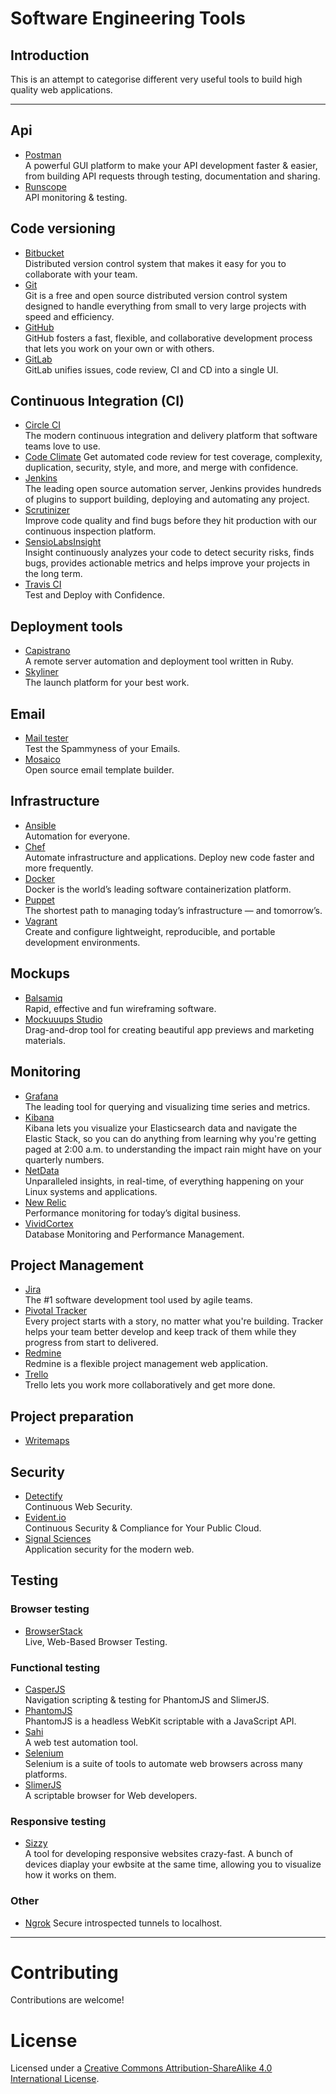 # Software Engineering Tools

## Introduction

This is an attempt to categorise different very useful tools to build high quality web applications.

----

## Api

* [Postman](https://www.getpostman.com/)  
A powerful GUI platform to make your API development faster & easier, from building API requests through testing, documentation and sharing.
* [Runscope](https://www.runscope.com/)  
API monitoring & testing.

## Code versioning

* [Bitbucket](https://bitbucket.org/)  
Distributed version control system that makes it easy for you to collaborate with your team.
* [Git](https://git-scm.com/)  
Git is a free and open source distributed version control system designed to handle everything from small to very large projects with speed and efficiency.
* [GitHub](https://github.com/)  
GitHub fosters a fast, flexible, and collaborative development process that lets you work on your own or with others.
* [GitLab](https://about.gitlab.com/)  
GitLab unifies issues, code review, CI and CD into a single UI.

## Continuous Integration (CI)

* [Circle CI](https://circleci.com/)  
The modern continuous integration and delivery platform that software teams love to use.
* [Code Climate](https://codeclimate.com/)
Get automated code review for test coverage, complexity, duplication, security, style, and more, and merge with confidence.
* [Jenkins](https://jenkins.io/)  
The leading open source automation server, Jenkins provides hundreds of plugins to support building, deploying and automating any project.
* [Scrutinizer](https://scrutinizer-ci.com/)  
Improve code quality and find bugs before they hit production with our continuous inspection platform.
* [SensioLabsInsight](https://insight.sensiolabs.com/)  
Insight continuously analyzes your code to detect security risks, finds bugs, provides actionable metrics and helps improve your projects in the long term.
* [Travis CI](https://travis-ci.org/)  
Test and Deploy with Confidence.

## Deployment tools

* [Capistrano](http://capistranorb.com/)  
A remote server automation and deployment tool written in Ruby.
* [Skyliner](https://www.skyliner.io/)  
The launch platform for your best work.

## Email

* [Mail tester](https://www.mail-tester.com/)  
Test the Spammyness of your Emails.
* [Mosaico](https://mosaico.io/)  
Open source email template builder.

## Infrastructure

* [Ansible](https://www.ansible.com/)  
Automation for everyone.
* [Chef](https://www.chef.io/)  
Automate infrastructure and applications. Deploy new code faster and more frequently.
* [Docker](https://www.docker.com/)  
Docker is the world’s leading software containerization platform.
* [Puppet](https://puppet.com/)  
The shortest path to managing today’s infrastructure — and tomorrow’s.
* [Vagrant](https://www.vagrantup.com/)  
Create and configure lightweight, reproducible, and portable development environments.

## Mockups

* [Balsamiq](https://balsamiq.com/)  
Rapid, effective and fun wireframing software.
* [Mockuuups Studio](https://mockuuups.studio/)  
Drag-and-drop tool for creating beautiful app previews and marketing materials.

## Monitoring

* [Grafana](http://grafana.org/)  
The leading tool for querying and visualizing time series and metrics.
* [Kibana](https://www.elastic.co/products/kibana)  
Kibana lets you visualize your Elasticsearch data and navigate the Elastic Stack, so you can do anything from learning why you're getting paged at 2:00 a.m. to understanding the impact rain might have on your quarterly numbers.
* [NetData](https://my-netdata.io/)  
Unparalleled insights, in real-time, of everything happening on your Linux systems and applications.
* [New Relic](https://newrelic.com/)  
Performance monitoring for today’s digital business.
* [VividCortex](https://www.vividcortex.com/)  
Database Monitoring and Performance Management.

## Project Management

* [Jira](https://www.atlassian.com/software/jira)  
The #1 software development tool used by agile teams.
* [Pivotal Tracker](https://www.pivotaltracker.com/)  
Every project starts with a story, no matter what you're building. Tracker helps your team better develop and keep track of them while they progress from start to delivered.
* [Redmine](http://www.redmine.org/)  
Redmine is a flexible project management web application.
* [Trello](https://trello.com/)  
Trello lets you work more collaboratively and get more done.

## Project preparation

* [Writemaps](https://writemaps.com/)

## Security

* [Detectify](https://detectify.com/)  
Continuous Web Security.
* [Evident.io](https://evident.io/)  
Continuous Security & Compliance for Your Public Cloud.
* [Signal Sciences](https://www.signalsciences.com/)  
Application security for the modern web.

## Testing

### Browser testing

* [BrowserStack](https://www.browserstack.com/)  
Live, Web-Based Browser Testing.

### Functional testing

* [CasperJS](http://casperjs.org/)  
Navigation scripting & testing for PhantomJS and SlimerJS.
* [PhantomJS](http://phantomjs.org/)  
PhantomJS is a headless WebKit scriptable with a JavaScript API.
* [Sahi](http://sahipro.com/)  
A web test automation tool.
* [Selenium](http://www.seleniumhq.org/)  
Selenium is a suite of tools to automate web browsers across many platforms.
* [SlimerJS](https://slimerjs.org/)  
A scriptable browser for Web developers.

### Responsive testing

* [Sizzy](http://sizzy.co/)  
A tool for developing responsive websites crazy-fast.
A bunch of devices diaplay your ewbsite at the same time, allowing you to visualize how it works on them.

### Other

* [Ngrok](https://ngrok.com/)
Secure introspected tunnels to localhost.

----

# Contributing

Contributions are welcome!

# License

Licensed under a <a rel="license" href="http://creativecommons.org/licenses/by-sa/4.0/">Creative Commons Attribution-ShareAlike 4.0 International License</a>.
